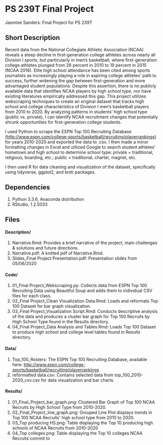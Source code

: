 # PS 239T Final Project
Jasmine Sanders: Final Project for PS 239T

## Short Description

Recent data from the National Collegiate Athletic Association (NCAA) reveals a steep decline in first-generation college athletes across nearly all Division I sports, but particularly in men’s basketball, where first-generation college athletes plunged from 28 percent in 2010 to 19 percent in 2015 (NCAA 2016). Elite high school attendance has been cited among sports journalists as increasingly playing a role in aspiring college athletes’ path to success, further widening the gap between first-generation and more advantaged student populations. Despite this assertion, there is no publicly available data that identifies NCAA players by high school type, nor have existing literatures empirically addressed this gap. This project utilizes webscraping techniques to create an original dataset that tracks high school and college characteristics of Division I men’s basketball players from 2010 to 2020. By analyzing patterns in students’ high school type (public vs. private), I can identify NCAA recruitment changes that potentially shrunk opportunities for first-generation college students. 

I used Python to scrape the ESPN Top 100 Recruiting Database (http://www.espn.com/college-sports/basketball/recruiting/playerrankings) for years 2010-2020 and exported the data to .csv. I then made a minor formatting changes in Excel and utilized Google to search student athletes' hometown and high school to determine school type: private = traditional, religious, boarding, etc.; public = traditional, charter, magnet, etc.

I then used R for data cleaning and visualization of the dataset, specifically using tidyverse, ggplot2, and knitr packages. 

## Dependencies

1. Python 3.3.6, Anaconda distribution
2. RStudio, 1.2.5033

## Files

#### Description/

1. Narrative.Rmd: Provides a brief narrative of the project, main challenges & solutions and future directions.
2. Narrative.pdf: A knitted pdf of Narrative.Rmd. 
3. Slides_Final Project Presentation.pdf: Presentation slides from 05/06/2020

#### Code/
1. 01_Final Project_Webscraping.py: Collects data from ESPN Top 100 Recruiting Data using Beautiful Soup and adds them to individual CSV files for each class.
2. 02_Final Project_Clean Visualization Data.Rmd: Loads and reformats Top 100 Dataset for bar graph visualization.
3. 03_Final Project_Visualization Script.Rmd: Conducts descriptive analysis of the data and produces a cluster bar graph for Top 100 Recruits by High School Type found in the Results directory.
4. 04_Final Project_Data Analysis and Tables.Rmd: Loads Top 100 Dataset to produce high school and college level tables found in Results directory.

#### Data/

1. Top_100_Rosters: The ESPN Top 100 Recruiting Database, available here: http://www.espn.com/college-sports/basketball/recruiting/playerrankings
2. reformatted data.csv: Contains selected data from top_100_2010-2020_csv.csv for data visualization and bar charts. 

#### Results/

1. 01_Final_Project_bar_graph.png: Clustered Bar Graph of Top 100 NCAA Recruits by High School Type from 2010-2020.
2. 02_Final_Project_line_graph.png: Grouped Line Plot displays trends in Top 100 NCAA Recruits' high school type from 2010 to 2020.
3. 03_Top producing HS.png: Table displaying the Top 10 producing high schools of NCAA Recruits from 2010-2020
4. 04_Top colleges.png: Table displaying the Top 10 colleges NCAA Recruits commit to 
